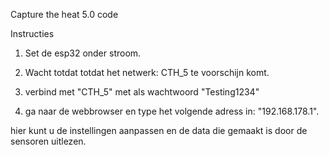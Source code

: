 Capture the heat 5.0 code

Instructies

1. Set de esp32 onder stroom.

2. Wacht totdat totdat het netwerk: CTH_5 te voorschijn komt.

3. verbind met "CTH_5" met als wachtwoord "Testing1234"

4. ga naar de webbrowser en type het volgende adress in: "192.168.178.1".

hier kunt u de instellingen aanpassen en de data die gemaakt is door de sensoren uitlezen.